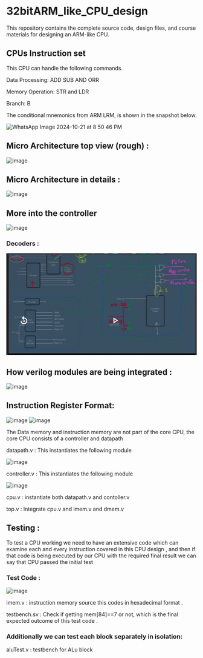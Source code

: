 # 32bitARM_like_CPU_design
This repository contains the complete source code, design files, and course materials for designing an ARM-like CPU.


## CPUs Instruction set 
This CPU can handle the following commands. 

Data Processing: ADD SUB AND ORR 

Memory Operation: STR and LDR 

Branch: B 

The conditional mnemonics from ARM LRM, is shown in the snapshot below. 

![WhatsApp Image 2024-10-21 at 8 50 46 PM](https://github.com/user-attachments/assets/5dfd10a9-aad9-4771-a08e-51e941b20dde)



## Micro Architecture top view (rough) : 
![image](https://github.com/user-attachments/assets/f37b1b66-d345-4d15-9b75-08f2a79659e7)


## Micro Architecture in details : 

![image](https://github.com/user-attachments/assets/0cbcf160-2750-4286-9c24-b48418b063c9)

## More into the controller 

![image](https://github.com/user-attachments/assets/d0f56724-bb97-469b-aa8c-ea7331d043e2)


### Decoders : 

![image](https://raw.githubusercontent.com/koder-aritra/RISC_Processor_design/refs/heads/main/pic%201.jpg)


## How verilog modules are being integrated : 

![image]((https://raw.githubusercontent.com/koder-aritra/RISC_Processor_design/refs/heads/main/pic%202.jpg))

## Instruction Register Format:

![image]((https://raw.githubusercontent.com/koder-aritra/RISC_Processor_design/refs/heads/main/pic%203.jpg))
![image]((https://raw.githubusercontent.com/koder-aritra/RISC_Processor_design/refs/heads/main/pic%204.jpg))

The Data memory and instruction memory are not part of the core CPU, the core CPU consists of a controller and datapath 

datapath.v : This instantiates the following module 

![image](https://github.com/user-attachments/assets/1b67d459-65a1-49ab-8c15-b5fc1e62d43a)

controller.v : This instantiates the following module 

![image](https://github.com/user-attachments/assets/ccd0bed5-1f29-407e-bafc-6e9bf7bafbaa)


cpu.v : instantiate both datapath.v and contoller.v 


top.v : Integrate cpu.v and imem.v and dmem.v 



## Testing : 

To test a CPU working we need to have an extensive code which can examine each and every instruction covered in this CPU design , and then if that code is being executed by our CPU 
with the required final result we can say that CPU passed the initial test 

### Test Code : 

![image](https://github.com/user-attachments/assets/6597a10c-7191-4b00-bbf0-d3e907aeeedd)


imem.v : instruction memory source this codes in hexadecimal format . 

testbench.sv : Check if  getting mem[84]==7 or not, which is the final expected outcome of this test code . 


### Additionally we can test each block separately in isolation: 

aluTest.v : testbench for ALu block 
